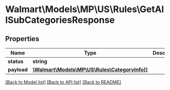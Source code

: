 # Walmart\Models\MP\US\Rules\GetAllSubCategoriesResponse

## Properties

Name | Type | Description | Notes
------------ | ------------- | ------------- | -------------
**status** | **string** |  | [optional]
**payload** | [**\Walmart\Models\MP\US\Rules\CategoryInfo[]**](CategoryInfo.md) |  | [optional]


[[Back to Model list]](./) [[Back to API list]](../../../../../README.md#supported-apis) [[Back to README]](../../../../../README.md)
